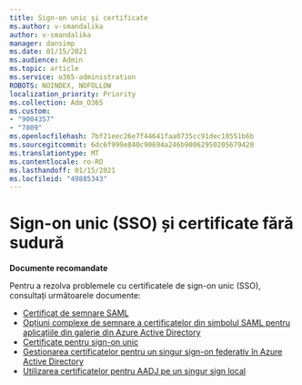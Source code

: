 ```yaml
---
title: Sign-on unic și certificate
ms.author: v-smandalika
author: v-smandalika
manager: dansimp
ms.date: 01/15/2021
ms.audience: Admin
ms.topic: article
ms.service: o365-administration
ROBOTS: NOINDEX, NOFOLLOW
localization_priority: Priority
ms.collection: Adm_O365
ms.custom:
- "9004357"
- "7809"
ms.openlocfilehash: 7bf21eec26e7f44641faa0735cc91dec10551b6b
ms.sourcegitcommit: 6dc6f999e840c90694a246b90062950205679420
ms.translationtype: MT
ms.contentlocale: ro-RO
ms.lasthandoff: 01/15/2021
ms.locfileid: "49885343"
---
```

# <a name="seamless-single-sign-on-sso-and-certificates"></a>Sign-on unic (SSO) și certificate fără sudură

**Documente recomandate**

Pentru a rezolva problemele cu certificatele de sign-on unic (SSO), consultați următoarele documente:

- [Certificat de semnare SAML](https://docs.microsoft.com/azure/active-directory/manage-apps/configure-saml-single-sign-on#saml-signing-certificate)
- [Opțiuni complexe de semnare a certificatelor din simbolul SAML pentru aplicațiile din galerie din Azure Active Directory](https://docs.microsoft.com/azure/active-directory/manage-apps/certificate-signing-options)
- [Certificate pentru sign-on unic](https://docs.microsoft.com/microsoft-365/enterprise/plan-for-third-party-ssl-certificates)
- [Gestionarea certificatelor pentru un singur sign-on federativ în Azure Active Directory](https://docs.microsoft.com/azure/active-directory/manage-apps/manage-certificates-for-federated-single-sign-on)
- [Utilizarea certificatelor pentru AADJ pe un singur sign local](https://docs.microsoft.com/windows/security/identity-protection/hello-for-business/hello-hybrid-aadj-sso-cert)
